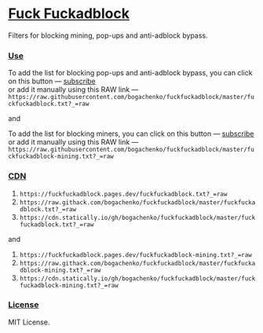 # [Fuck Fuckadblock](https://github.com/bogachenko/fuckfuckadblock/wiki/About-Fuck-Fuckadblock)

Filters for blocking mining, pop-ups and anti-adblock bypass.

### [Use](https://github.com/bogachenko/fuckfuckadblock/wiki/Installation-instruction)

To add the list for blocking pop-ups and anti-adblock bypass, you can click on this button — [subscribe](https://subscribe.adblockplus.org/?location=https://raw.githubusercontent.com/bogachenko/fuckfuckadblock/master/fuckfuckadblock.txt?_=raw&title=Fuck%20Fuckadblock)<br>or add it manually using this RAW link — `https://raw.githubusercontent.com/bogachenko/fuckfuckadblock/master/fuckfuckadblock.txt?_=raw`

and

To add the list for blocking miners, you can click on this button — [subscribe](https://subscribe.adblockplus.org?location=https://raw.githubusercontent.com/bogachenko/fuckfuckadblock/master/fuckfuckadblock-mining.txt?_=raw&title=Fuck%20Fuckadblock%3A%20Mining)<br>or add it manually using this RAW link — `https://raw.githubusercontent.com/bogachenko/fuckfuckadblock/master/fuckfuckadblock-mining.txt?_=raw`

### [CDN](https://github.com/bogachenko/fuckfuckadblock/wiki/Mirror-lists)

1. `https://fuckfuckadblock.pages.dev/fuckfuckadblock.txt?_=raw`
2. `https://raw.githack.com/bogachenko/fuckfuckadblock/master/fuckfuckadblock.txt?_=raw`
3. `https://cdn.statically.io/gh/bogachenko/fuckfuckadblock/master/fuckfuckadblock.txt?_=raw`

and

1. `https://fuckfuckadblock.pages.dev/fuckfuckadblock-mining.txt?_=raw`
2. `https://raw.githack.com/bogachenko/fuckfuckadblock/master/fuckfuckadblock-mining.txt?_=raw`
3. `https://cdn.statically.io/gh/bogachenko/fuckfuckadblock/master/fuckfuckadblock-mining.txt?_=raw`

### [License](https://github.com/bogachenko/fuckfuckadblock/blob/master/LICENSE.md)

MIT License.
